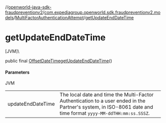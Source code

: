 //[openworld-java-sdk-fraudpreventionv2](../../../index.md)/[com.expediagroup.openworld.sdk.fraudpreventionv2.models](../index.md)/[MultiFactorAuthenticationAttempt](index.md)/[getUpdateEndDateTime](get-update-end-date-time.md)

# getUpdateEndDateTime

[JVM]\

public final [OffsetDateTime](https://docs.oracle.com/javase/8/docs/api/java/time/OffsetDateTime.html)[getUpdateEndDateTime](get-update-end-date-time.md)()

#### Parameters

JVM

| | |
|---|---|
| updateEndDateTime | The local date and time the Multi-Factor Authentication to a user ended in the Partner's system, in ISO-8061 date and time format `yyyy-MM-ddTHH:mm:ss.SSSZ`. |
